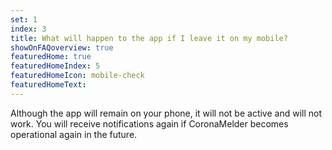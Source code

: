 ```yaml
---
set: 1
index: 3
title: What will happen to the app if I leave it on my mobile?
showOnFAQoverview: true
featuredHome: true
featuredHomeIndex: 5
featuredHomeIcon: mobile-check
featuredHomeText: 
---
```

Although the app will remain on your phone, it will not be active and will not work. You will receive notifications again if CoronaMelder becomes operational again in the future.
